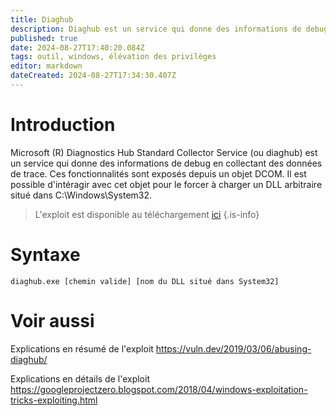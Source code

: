 ```yaml
---
title: Diaghub
description: Diaghub est un service qui donne des informations de debug en collectant des données de trace. Il est possible d'interagir avec ce service pour le forcer à charger un DLL arbitraire.
published: true
date: 2024-08-27T17:40:20.084Z
tags: outil, windows, élévation des privilèges
editor: markdown
dateCreated: 2024-08-27T17:34:30.407Z
---
```


# Introduction

Microsoft (R) Diagnostics Hub Standard Collector Service (ou diaghub) est un service qui donne des informations de debug en collectant des données de trace. Ces fonctionnalités sont exposés depuis un objet DCOM. Il est possible d'intéragir avec cet objet pour le forcer à charger un DLL arbitraire situé dans C:\Windows\System32\.

> L'exploit est disponible au téléchargement [ici](https://github.com/xct/diaghub)
> {.is-info}

# Syntaxe

`diaghub.exe [chemin valide] [nom du DLL situé dans System32]`

# Voir aussi

Explications en résumé de l'exploit
https://vuln.dev/2019/03/06/abusing-diaghub/

Explications en détails de l'exploit
https://googleprojectzero.blogspot.com/2018/04/windows-exploitation-tricks-exploiting.html
